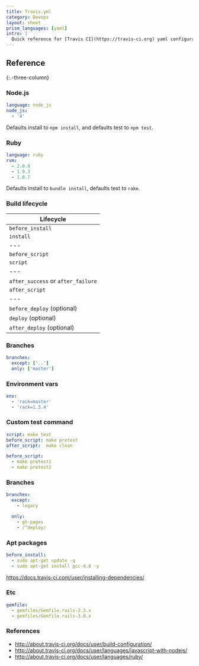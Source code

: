 ```yaml
---
title: Travis.yml
category: Devops
layout: sheet
prism_languages: [yaml]
intro: |
  Quick reference for [Travis CI](https://travis-ci.org) yaml configuration. See [official documentation](https://docs.travis-ci.com/user/customizing-the-build/).
---
```


## Reference
{:.-three-column}

### Node.js

```yaml
language: node_js
node_js:
  - '4'
```

Defaults install to `npm install`, and defaults test to `npm test`.

### Ruby

```yaml
language: ruby
rvm:
  - 2.0.0
  - 1.9.3
  - 1.8.7
```

Defaults install to `bundle install`, defaults test to `rake`.

### Build lifecycle

| Lifecycle                          |
| ---------------------------------- |
| `before_install`                   |
| `install`                          |
| ---                                |
| `before_script`                    |
| `script`                           |
| ---                                |
| `after_success` or `after_failure` |
| `after_script`                     |
| ---                                |
| `before_deploy` (optional)         |
| `deploy` (optional)                |
| `after_deploy` (optional)          |

### Branches

```yaml
branches:
  except: ['..']
  only: ['master']
```

### Environment vars

```yaml
env:
  - 'rack=master'
  - 'rack=1.3.4'
```

### Custom test command

```yaml
script: make test
before_script: make pretest
after_script:  make clean

before_script:
  - make pretest1
  - make pretest2
```

### Branches

```yaml
branches:
  except:
    - legacy

  only:
    - gh-pages
    - /^deploy/
```

### Apt packages

```yaml
before_install:
  - sudo apt-get update -q
  - sudo apt-get install gcc-4.8 -y
```

<https://docs.travis-ci.com/user/installing-dependencies/>

### Etc

```yaml
gemfile:
  - gemfiles/Gemfile.rails-2.3.x
  - gemfiles/Gemfile.rails-3.0.x
```

### References

- http://about.travis-ci.org/docs/user/build-configuration/
- http://about.travis-ci.org/docs/user/languages/javascript-with-nodejs/
- http://about.travis-ci.org/docs/user/languages/ruby/
